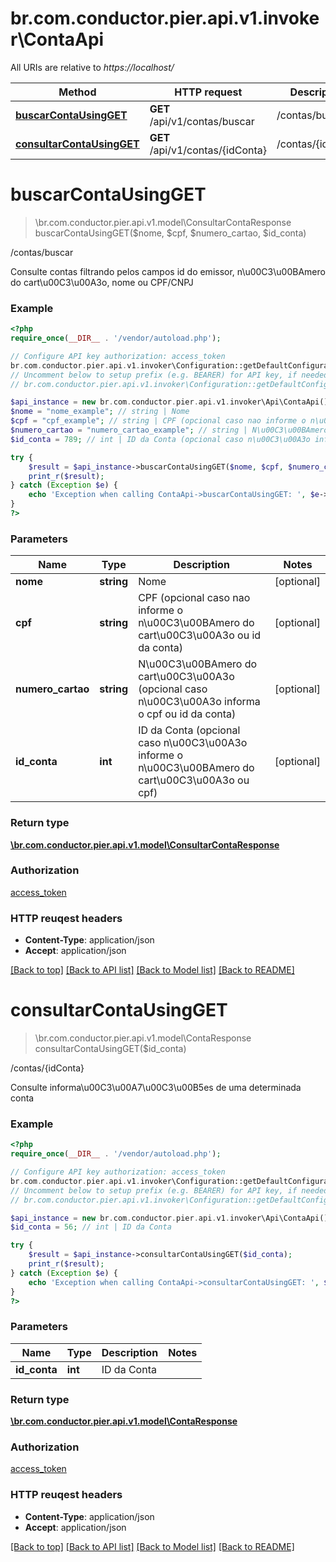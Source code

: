 # br.com.conductor.pier.api.v1.invoker\ContaApi

All URIs are relative to *https://localhost/*

Method | HTTP request | Description
------------- | ------------- | -------------
[**buscarContaUsingGET**](ContaApi.md#buscarContaUsingGET) | **GET** /api/v1/contas/buscar | /contas/buscar
[**consultarContaUsingGET**](ContaApi.md#consultarContaUsingGET) | **GET** /api/v1/contas/{idConta} | /contas/{idConta}


# **buscarContaUsingGET**
> \br.com.conductor.pier.api.v1.model\ConsultarContaResponse buscarContaUsingGET($nome, $cpf, $numero_cartao, $id_conta)

/contas/buscar

Consulte contas filtrando pelos campos id do emissor, n\u00C3\u00BAmero do cart\u00C3\u00A3o, nome ou CPF/CNPJ 

### Example 
```php
<?php
require_once(__DIR__ . '/vendor/autoload.php');

// Configure API key authorization: access_token
br.com.conductor.pier.api.v1.invoker\Configuration::getDefaultConfiguration()->setApiKey('access_token', 'YOUR_API_KEY');
// Uncomment below to setup prefix (e.g. BEARER) for API key, if needed
// br.com.conductor.pier.api.v1.invoker\Configuration::getDefaultConfiguration()->setApiKeyPrefix('access_token', 'BEARER');

$api_instance = new br.com.conductor.pier.api.v1.invoker\Api\ContaApi();
$nome = "nome_example"; // string | Nome
$cpf = "cpf_example"; // string | CPF (opcional caso nao informe o n\u00C3\u00BAmero do cart\u00C3\u00A3o ou id da conta)
$numero_cartao = "numero_cartao_example"; // string | N\u00C3\u00BAmero do cart\u00C3\u00A3o (opcional caso n\u00C3\u00A3o informa o cpf ou id da conta)
$id_conta = 789; // int | ID da Conta (opcional caso n\u00C3\u00A3o informe o n\u00C3\u00BAmero do cart\u00C3\u00A3o ou cpf)

try { 
    $result = $api_instance->buscarContaUsingGET($nome, $cpf, $numero_cartao, $id_conta);
    print_r($result);
} catch (Exception $e) {
    echo 'Exception when calling ContaApi->buscarContaUsingGET: ', $e->getMessage(), "\n";
}
?>
```

### Parameters

Name | Type | Description  | Notes
------------- | ------------- | ------------- | -------------
 **nome** | **string**| Nome | [optional] 
 **cpf** | **string**| CPF (opcional caso nao informe o n\u00C3\u00BAmero do cart\u00C3\u00A3o ou id da conta) | [optional] 
 **numero_cartao** | **string**| N\u00C3\u00BAmero do cart\u00C3\u00A3o (opcional caso n\u00C3\u00A3o informa o cpf ou id da conta) | [optional] 
 **id_conta** | **int**| ID da Conta (opcional caso n\u00C3\u00A3o informe o n\u00C3\u00BAmero do cart\u00C3\u00A3o ou cpf) | [optional] 

### Return type

[**\br.com.conductor.pier.api.v1.model\ConsultarContaResponse**](ConsultarContaResponse.md)

### Authorization

[access_token](../README.md#access_token)

### HTTP reuqest headers

 - **Content-Type**: application/json
 - **Accept**: application/json

[[Back to top]](#) [[Back to API list]](../README.md#documentation-for-api-endpoints) [[Back to Model list]](../README.md#documentation-for-models) [[Back to README]](../README.md)

# **consultarContaUsingGET**
> \br.com.conductor.pier.api.v1.model\ContaResponse consultarContaUsingGET($id_conta)

/contas/{idConta}

Consulte informa\u00C3\u00A7\u00C3\u00B5es de uma determinada conta

### Example 
```php
<?php
require_once(__DIR__ . '/vendor/autoload.php');

// Configure API key authorization: access_token
br.com.conductor.pier.api.v1.invoker\Configuration::getDefaultConfiguration()->setApiKey('access_token', 'YOUR_API_KEY');
// Uncomment below to setup prefix (e.g. BEARER) for API key, if needed
// br.com.conductor.pier.api.v1.invoker\Configuration::getDefaultConfiguration()->setApiKeyPrefix('access_token', 'BEARER');

$api_instance = new br.com.conductor.pier.api.v1.invoker\Api\ContaApi();
$id_conta = 56; // int | ID da Conta

try { 
    $result = $api_instance->consultarContaUsingGET($id_conta);
    print_r($result);
} catch (Exception $e) {
    echo 'Exception when calling ContaApi->consultarContaUsingGET: ', $e->getMessage(), "\n";
}
?>
```

### Parameters

Name | Type | Description  | Notes
------------- | ------------- | ------------- | -------------
 **id_conta** | **int**| ID da Conta | 

### Return type

[**\br.com.conductor.pier.api.v1.model\ContaResponse**](ContaResponse.md)

### Authorization

[access_token](../README.md#access_token)

### HTTP reuqest headers

 - **Content-Type**: application/json
 - **Accept**: application/json

[[Back to top]](#) [[Back to API list]](../README.md#documentation-for-api-endpoints) [[Back to Model list]](../README.md#documentation-for-models) [[Back to README]](../README.md)

